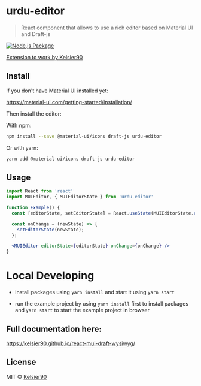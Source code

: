 # urdu-editor

> React component that allows to use a rich editor based on Material UI and Draft-js


[![Node.js Package](https://github.com/inshapardaz/urdu-editor/actions/workflows/npm-publish.yml/badge.svg)](https://github.com/inshapardaz/urdu-editor/actions/workflows/npm-publish.yml)


[Extension to work by Kelsier90](https://raw.githubusercontent.com/Kelsier90/urdu-editor/master/example/public/hi.gif)


## Install
if you don't have Material UI installed yet:

https://material-ui.com/getting-started/installation/

Then install the editor:

With npm:
```bash
npm install --save @material-ui/icons draft-js urdu-editor
```
Or with yarn:
```bash
yarn add @material-ui/icons draft-js urdu-editor
```

## Usage

```jsx
import React from 'react'
import MUIEditor, { MUIEditorState } from 'urdu-editor'

function Example() {
  const [editorState, setEditorState] = React.useState(MUIEditorState.createEmpty());

  const onChange = (newState) => {
    setEditorState(newState);
  };

  <MUIEditor editorState={editorState} onChange={onChange} />
}
```

# Local Developing

- install packages using  `yarn install` and start it using `yarn start`

- run the example project by using `yarn install` first to install packages and `yarn start` to start the example project in browser

## Full documentation here:

https://kelsier90.github.io/react-mui-draft-wysiwyg/

## License

MIT © [Kelsier90](https://github.com/Kelsier90)
